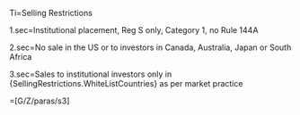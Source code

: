 Ti=Selling Restrictions

1.sec=Institutional placement, Reg S only, Category 1, no Rule 144A

2.sec=No sale in the US or to investors in Canada, Australia, Japan or South Africa

3.sec=Sales to institutional investors only in {SellingRestrictions.WhiteListCountries} as per market practice

=[G/Z/paras/s3]